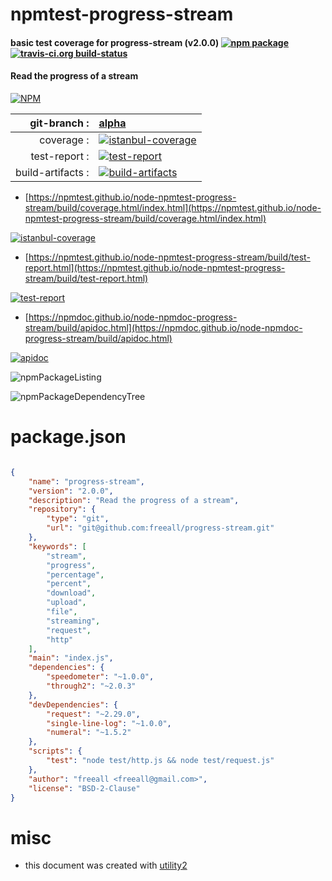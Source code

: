 # npmtest-progress-stream

#### basic test coverage for  progress-stream (v2.0.0)  [![npm package](https://img.shields.io/npm/v/npmtest-progress-stream.svg?style=flat-square)](https://www.npmjs.org/package/npmtest-progress-stream) [![travis-ci.org build-status](https://api.travis-ci.org/npmtest/node-npmtest-progress-stream.svg)](https://travis-ci.org/npmtest/node-npmtest-progress-stream)

#### Read the progress of a stream

[![NPM](https://nodei.co/npm/progress-stream.png?downloads=true&downloadRank=true&stars=true)](https://www.npmjs.com/package/progress-stream)

| git-branch : | [alpha](https://github.com/npmtest/node-npmtest-progress-stream/tree/alpha)|
|--:|:--|
| coverage : | [![istanbul-coverage](https://npmtest.github.io/node-npmtest-progress-stream/build/coverage.badge.svg)](https://npmtest.github.io/node-npmtest-progress-stream/build/coverage.html/index.html)|
| test-report : | [![test-report](https://npmtest.github.io/node-npmtest-progress-stream/build/test-report.badge.svg)](https://npmtest.github.io/node-npmtest-progress-stream/build/test-report.html)|
| build-artifacts : | [![build-artifacts](https://npmtest.github.io/node-npmtest-progress-stream/glyphicons_144_folder_open.png)](https://github.com/npmtest/node-npmtest-progress-stream/tree/gh-pages/build)|

- [https://npmtest.github.io/node-npmtest-progress-stream/build/coverage.html/index.html](https://npmtest.github.io/node-npmtest-progress-stream/build/coverage.html/index.html)

[![istanbul-coverage](https://npmtest.github.io/node-npmtest-progress-stream/build/screenCapture.buildCi.browser.%252Ftmp%252Fbuild%252Fcoverage.lib.html.png)](https://npmtest.github.io/node-npmtest-progress-stream/build/coverage.html/index.html)

- [https://npmtest.github.io/node-npmtest-progress-stream/build/test-report.html](https://npmtest.github.io/node-npmtest-progress-stream/build/test-report.html)

[![test-report](https://npmtest.github.io/node-npmtest-progress-stream/build/screenCapture.buildCi.browser.%252Ftmp%252Fbuild%252Ftest-report.html.png)](https://npmtest.github.io/node-npmtest-progress-stream/build/test-report.html)

- [https://npmdoc.github.io/node-npmdoc-progress-stream/build/apidoc.html](https://npmdoc.github.io/node-npmdoc-progress-stream/build/apidoc.html)

[![apidoc](https://npmdoc.github.io/node-npmdoc-progress-stream/build/screenCapture.buildCi.browser.%252Ftmp%252Fbuild%252Fapidoc.html.png)](https://npmdoc.github.io/node-npmdoc-progress-stream/build/apidoc.html)

![npmPackageListing](https://npmtest.github.io/node-npmtest-progress-stream/build/screenCapture.npmPackageListing.svg)

![npmPackageDependencyTree](https://npmtest.github.io/node-npmtest-progress-stream/build/screenCapture.npmPackageDependencyTree.svg)



# package.json

```json

{
    "name": "progress-stream",
    "version": "2.0.0",
    "description": "Read the progress of a stream",
    "repository": {
        "type": "git",
        "url": "git@github.com:freeall/progress-stream.git"
    },
    "keywords": [
        "stream",
        "progress",
        "percentage",
        "percent",
        "download",
        "upload",
        "file",
        "streaming",
        "request",
        "http"
    ],
    "main": "index.js",
    "dependencies": {
        "speedometer": "~1.0.0",
        "through2": "~2.0.3"
    },
    "devDependencies": {
        "request": "~2.29.0",
        "single-line-log": "~1.0.0",
        "numeral": "~1.5.2"
    },
    "scripts": {
        "test": "node test/http.js && node test/request.js"
    },
    "author": "freeall <freeall@gmail.com>",
    "license": "BSD-2-Clause"
}
```



# misc
- this document was created with [utility2](https://github.com/kaizhu256/node-utility2)

